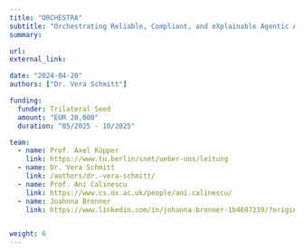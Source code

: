 ```yaml
---
title: "ORCHESTRA"
subtitle: "Orchestrating Reliable, Compliant, and eXplainable Agentic AI Workflows"
summary: 

url:
external_link:

date: "2024-04-20"
authors: ["Dr. Vera Schmitt"]

funding:
  funder: Trilateral Seed 
  amount: "EUR 20,000"
  duration: "05/2025 - 10/2025"

team:
  - name: Prof. Axel Küpper
    link: https://www.tu.berlin/snet/ueber-uns/leitung
  - name: Dr. Vera Schmitt
    link: /authors/dr.-vera-schmitt/
  - name: Prof. Ani Calinescu
    link: https://www.cs.ox.ac.uk/people/ani.calinescu/
  - name: Joahnna Bronner
    link: https://www.linkedin.com/in/johanna-bronner-1b4607219/?original_referer=https%3A%2F%2Fwww%2Egoogle%2Ecom%2F&originalSubdomain=de


weight: 6
---
```

